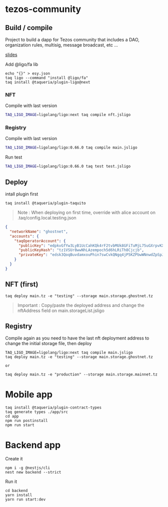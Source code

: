 # tezos-community

## Build / compile

Project to build a dapp for Tezos community that includes a DAO, organization rules, multisig, message broadcast, etc ...

[slides](https://docs.google.com/presentation/d/1Tao9c4QZm_YGRz9PxwZlPks2EbUCN8K_XKldVN4V0zQ/edit#slide=id.g2133bbaece6_0_0)

Add @ligo/fa lib

```
echo "{}" > esy.json
taq ligo --command "install @ligo/fa"
taq install @taqueria/plugin-ligo@next
```

### NFT

Compile with last version

```bash
TAQ_LIGO_IMAGE=ligolang/ligo:next taq compile nft.jsligo
```

### Registry

Compile with last version

```bash
TAQ_LIGO_IMAGE=ligolang/ligo:0.66.0 taq compile main.jsligo
```

Run test

```bash
TAQ_LIGO_IMAGE=ligolang/ligo:0.66.0 taq test test.jsligo
```

## Deploy

intall plugin first

```
taq install @taqueria/plugin-taquito
```

> Note : When deploying on first time, override with alice account on .taq/config.local.testing.json

```json
{
  "networkName": "ghostnet",
  "accounts": {
    "taqOperatorAccount": {
      "publicKey": "edpkvGfYw3LyB1UcCahKQk4rF2tvbMUk8GFiTuMjL75uGXrpvKXhjn",
      "publicKeyHash": "tz1VSUr8wwNhLAzempoch5d6hLRiTh8Cjcjb",
      "privateKey": "edsk3QoqBuvdamxouPhin7swCvkQNgq4jP5KZPbwWNnwdZpSpJiEbq"
    }
  }
}
```

## NFT (first)

```
taq deploy main.tz -e "testing" --storage main.storage.ghostnet.tz
```

> Important : Copy/paste the deployed address and change the nftAddress field on main.storageList.jsligo

## Registry

Compile again as you need to have the last nft deployment address to change the initial storage file, then deploy

```
TAQ_LIGO_IMAGE=ligolang/ligo:next taq compile main.jsligo
taq deploy main.tz -e "testing" --storage main.storage.ghostnet.tz

or

taq deploy main.tz -e "production" --storage main.storage.mainnet.tz
```

# Mobile app

```
taq install @taqueria/plugin-contract-types
taq generate types ./app/src
cd app
npm run postinstall
npm run start
```

# Backend app

Create it

```
npm i -g @nestjs/cli
nest new backend --strict
```

Run it

```
cd backend
yarn install
yarn run start:dev
```
